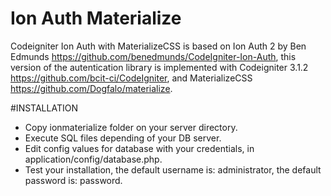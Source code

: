 # Ion Auth Materialize
Codeigniter Ion Auth with MaterializeCSS is based on Ion Auth 2 by Ben Edmunds https://github.com/benedmunds/CodeIgniter-Ion-Auth, this version of the autentication library is implemented with Codeigniter 3.1.2 https://github.com/bcit-ci/CodeIgniter, and MaterializeCSS https://github.com/Dogfalo/materialize.

#INSTALLATION
- Copy ionmaterialize folder on your server directory.
- Execute SQL files depending of your DB server.
- Edit config values for database with your credentials, in application/config/database.php.
- Test your installation, the default username is: administrator, the default password is: password.
